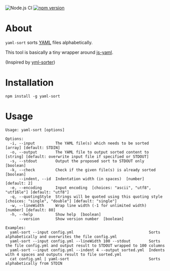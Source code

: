 ![Node.js CI](https://github.com/ddebin/yaml-sort/workflows/Node.js%20CI/badge.svg)
[![npm version](https://badge.fury.io/js/yaml-sort.svg)](https://www.npmjs.com/package/yaml-sort)

# About

`yaml-sort` sorts [YAML](https://yaml.org/) files alphabetically.

This tool is basically a tiny wrapper around [js-yaml](https://github.com/nodeca/js-yaml).

(Inspired by [yml-sorter](https://github.com/42BV/yml-sorter))

# Installation

`npm install -g yaml-sort`

# Usage

```
Usage: yaml-sort [options]

Options:
  -i, --input         The YAML file(s) which needs to be sorted  [array] [default: STDIN]
  -o, --output        The YAML file to output sorted content to  [string] [default: overwrite input file if specified or STDOUT]
  -s, --stdout        Output the proposed sort to STDOUT only  [boolean]
  -k, --check         Check if the given file(s) is already sorted  [boolean]
      --indent, --id  Indentation width (in spaces)  [number] [default: 2]
  -e, --encoding      Input encoding  [choices: "ascii", "utf8", "utf16le"] [default: "utf8"]
  -q, --quotingStyle  Strings will be quoted using this quoting style  [choices: "single", "double"] [default: "single"]
  -w, --lineWidth     Wrap line width (-1 for unlimited width)  [number] [default: 80]
  -h, --help          Show help  [boolean]
      --version       Show version number  [boolean]

Examples:
  yaml-sort --input config.yml                                 Sorts alphabetically and overwrites the file config.yml
  yaml-sort --input config.yml --lineWidth 100 --stdout        Sorts the file config.yml and output result to STDOUT wrapped to 100 columns
  yaml-sort --input config.yml --indent 4 --output sorted.yml  Indents with 4 spaces and outputs result to file sorted.yml
  cat config.yml | yaml-sort                                   Sorts alphabetically from STDIN
```